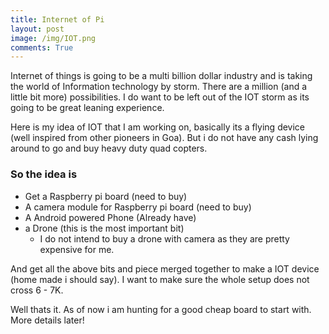 ```yaml
---
title: Internet of Pi
layout: post
image: /img/IOT.png
comments: True
---
```


Internet of things is going to be a multi billion dollar industry and is taking the world of Information technology by storm.
There are a million (and a little bit more) possibilities.
I do want to be left out of the IOT storm as its going to be great leaning experience.

Here is my idea of IOT that I am working on, basically its a flying device (well inspired from other pioneers in Goa).
But i do not have any cash lying around to go and buy heavy duty quad copters. 


### So the idea is
* Get a Raspberry pi board (need to buy)
* A camera module for Raspberry pi board (need to buy)
* A Android powered Phone (Already have)
* a Drone (this is the most important bit)
  * I do not intend to buy a drone with camera as they are pretty expensive for me.

And get all the above bits and piece merged together to make a IOT device (home made i should say).
I want to make sure the whole setup does not cross 6 - 7K.

Well thats it. As of now i am hunting for a good cheap board to start with. More details later!








